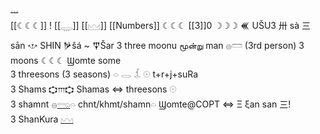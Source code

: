 [𓈓](𓈓)  
[[☾☾☾]] !
[[𓇾]]
 [[𓈉]]
[[Numbers]]
☾☾☾ [[3]]0 ☽☽☽ 𒌍 UŠU3 卅 sà  三 sān 𐎌 SHIN 𒃻šá ~ 𒐼Šar 
3 three moonu மூன்று man 𓐍𓏠 (3rd person) 3 moons ☾☾☾ Ϣomte some  
3 threesons (3 seasons) 𓏏 𓂋 𓆵 𓇳  t+r+j+suRa  
3 Shams 𐎘𐎍𐎘 Shamas ⇔ threesons 𓇳  
3 shamnt 𓐍[𓂸](𓂸)𓏏  chnt/khmt/shamn𓏏 Ϣomte@COPT ⇔ Ξ ξan san 三!  
3 ShanKura [𓈉](𓈉)  
